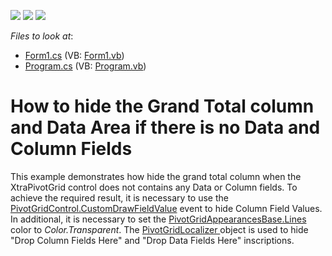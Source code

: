 <!-- default badges list -->
![](https://img.shields.io/endpoint?url=https://codecentral.devexpress.com/api/v1/VersionRange/128582066/10.1.6%2B)
[![](https://img.shields.io/badge/Open_in_DevExpress_Support_Center-FF7200?style=flat-square&logo=DevExpress&logoColor=white)](https://supportcenter.devexpress.com/ticket/details/E2514)
[![](https://img.shields.io/badge/📖_How_to_use_DevExpress_Examples-e9f6fc?style=flat-square)](https://docs.devexpress.com/GeneralInformation/403183)
<!-- default badges end -->
<!-- default file list -->
*Files to look at*:

* [Form1.cs](./CS/WindowsApplication34/Form1.cs) (VB: [Form1.vb](./VB/WindowsApplication34/Form1.vb))
* [Program.cs](./CS/WindowsApplication34/Program.cs) (VB: [Program.vb](./VB/WindowsApplication34/Program.vb))
<!-- default file list end -->
# How to hide the Grand Total column and Data Area if there is no Data and Column Fields


<p>This example demonstrates how hide the grand total column when the XtraPivotGrid control does not contains any Data or Column fields. To achieve the required result, it is necessary to use the <a href="http://documentation.devexpress.com/#WindowsForms/DevExpressXtraPivotGridPivotGridControl_CustomDrawFieldValuetopic">PivotGridControl.CustomDrawFieldValue</a> event to hide Column Field Values. In additional, it is necessary to set the <a href="http://documentation.devexpress.com/#WindowsForms/DevExpressXtraPivotGridPivotGridAppearancesBase_Linestopic">PivotGridAppearancesBase.Lines</a> color to <i>Color.Transparent</i>. The <a href="http://documentation.devexpress.com/#CoreLibraries/DevExpressXtraPivotGridLocalizationPivotGridLocalizerMembersTopicAll">PivotGridLocalizer </a> object is used to  hide "Drop Column Fields Here" and "Drop Data Fields Here"  inscriptions.</p>

<br/>


